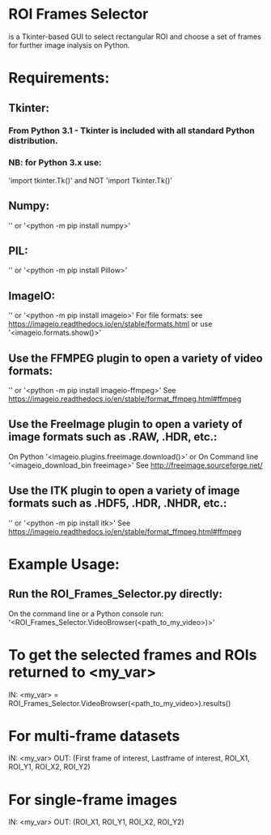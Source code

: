 # ROI Frames Selector
is a Tkinter-based GUI to select rectangular ROI and choose a set of frames for further image inalysis on Python. 

# Requirements:
## Tkinter:
### From Python 3.1 - Tkinter is included with all standard Python distribution.
### NB: for Python 3.x use:
'import tkinter.Tk()' and NOT 'import Tkinter.Tk()'

## Numpy:
'<pip install numpy>' or
'<python -m pip install numpy>'

## PIL:
'<pip install Pillow>' or
'<python -m pip install Pillow>'

## ImageIO:
'<pip install imageio>' or
'<python -m pip install imageio>'
For file formats: see https://imageio.readthedocs.io/en/stable/formats.html or
use '<imageio.formats.show()>'

## Use the FFMPEG plugin to open a variety of video formats:
'<pip install imageio-ffmpeg>' or
'<python -m pip install imageio-ffmpeg>'
See https://imageio.readthedocs.io/en/stable/format_ffmpeg.html#ffmpeg

## Use the FreeImage plugin to open a variety of image formats such as .RAW, .HDR, etc.:
On Python '<imageio.plugins.freeimage.download()>' or
On Command line '<imageio_download_bin freeimage>'
See http://freeimage.sourceforge.net/

## Use the ITK plugin to open a variety of image formats such as .HDF5, .HDR, .NHDR, etc.:
'<pip install itk>' or
'<python -m pip install itk>'
See https://imageio.readthedocs.io/en/stable/format_ffmpeg.html#ffmpeg

# Example Usage:

## Run the ROI_Frames_Selector.py directly:
On the command line or a Python console run:
'<ROI_Frames_Selector.VideoBrowser(<path_to_my_video>)>'

# To get the selected frames and ROIs returned to <my_var>
IN: <my_var> = ROI_Frames_Selector.VideoBrowser(<path_to_my_video>).results()

# For multi-frame datasets
IN: <my_var>
OUT: (First frame of interest, Lastframe of interest, ROI_X1, ROI_Y1, ROI_X2, ROI_Y2)

# For single-frame images
IN: <my_var>
OUT: (ROI_X1, ROI_Y1, ROI_X2, ROI_Y2)
